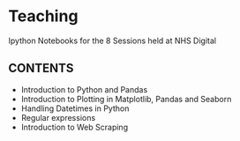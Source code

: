 # Teaching
Ipython Notebooks for the 8 Sessions held at NHS Digital

## CONTENTS
- Introduction to Python and Pandas
- Introduction to Plotting in Matplotlib, Pandas and Seaborn
- Handling Datetimes in Python
- Regular expressions
- Introduction to Web Scraping
